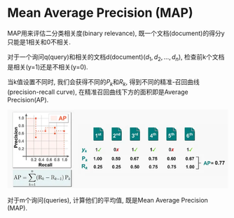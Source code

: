 # Mean Average Precision (MAP)



MAP用来评估二分类相关度(binary relevance), 既一个文档(document)的得分y只能是1相关和0不相关.

对于一个询问q(query)和相关的文档d(document)$(d_1, d_2, ..., d_n)$, 检查前k个文档是相关(y=1)还是不相关(y=0).

当k值设置不同时, 我们会获得不同的$P_k$和$R_k$, 得到不同的精准-召回曲线(precision-recall curve), 在精准召回曲线下方的面积即是Average Precision(AP).

![alt text](MAP/1.png)

对于m个询问(queries), 计算他们的平均值, 既是Mean Average Precision (MAP).

